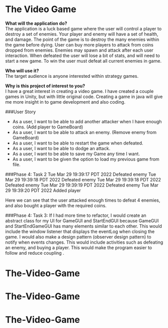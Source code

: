 # The Video Game
**What will the application do?**  \
The application is a luck based game where the user will
control a player to destroy a set of enemies. 
Your player and enemy will have a set of health, and damage.
The point of the game is to destroy the many enemies within the game before dying. 
User can buy more players to attack from coins dropped from enemies.
Enemies may spawn and attack after each user interaction. 
When defeated the user will lose a bit of stats, and will need to
start a new game. To win the user must defeat all current enemies in game.


**Who will use it?** \
The target audience is anyone interested within
strategy games. 

**Why is this project of interest to you?** \
I have a great interest in creating a video game. I have
created a couple games in Unity, but with little original code.
Creating a game in java will give me more insight in to
game development and also coding.

###User Story
- As a user, I want to be able to add another attacker when I have enough coins. (Add player to GameBoard)
- As a user, I want to be able to attack an enemy. (Remove enemy from GameBoard)
- As a user, I want to be able to restart the game when defeated.
- As a user, I want to be able to dodge an attack.
- As a user, I want to be able to save my Game any time I want.
- As a user, I want to be given the option to load my previous game from file.

###Phase 4: Task 2
Tue Mar 29 19:39:17 PDT 2022
Defeated enemy
Tue Mar 29 19:39:18 PDT 2022
Defeated enemy
Tue Mar 29 19:39:18 PDT 2022
Defeated enemy
Tue Mar 29 19:39:19 PDT 2022
Defeated enemy
Tue Mar 29 19:39:20 PDT 2022
Added player

Here we can see that the user attacked enough times to defeat 4 enemies, and also bought a player with the required coins.

###Phase 4: Task 3:
If I had more time to refactor, I would create an abstract class for my UI for GameGUI and StartEndGUI
because GameGUI and StartEndGameGUI has many elements similar to each other. This would include the window listener that 
displays the eventLog when closing the game. I would also make a design pattern (observer design pattern) to notify when events changes. This would
include activities such as defeating an enemy, and buying a player. This would make the program easier to follow and reduce coupling .

# The-Video-Game
# The-Video-Game
# The-Video-Game

